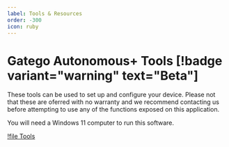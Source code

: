 ```yaml
---
label: Tools & Resources
order: -300
icon: ruby
---
```


# Gatego Autonomous+ Tools   [!badge variant="warning" text="Beta"]

These tools can be used to set up and configure your device. Please not that these are oferred with no warranty and we recommend contacting us before attempting to use any of the functions exposed on this application. 

You will need a Windows 11 computer to run this software.

[!file Tools](../static/release.zip)